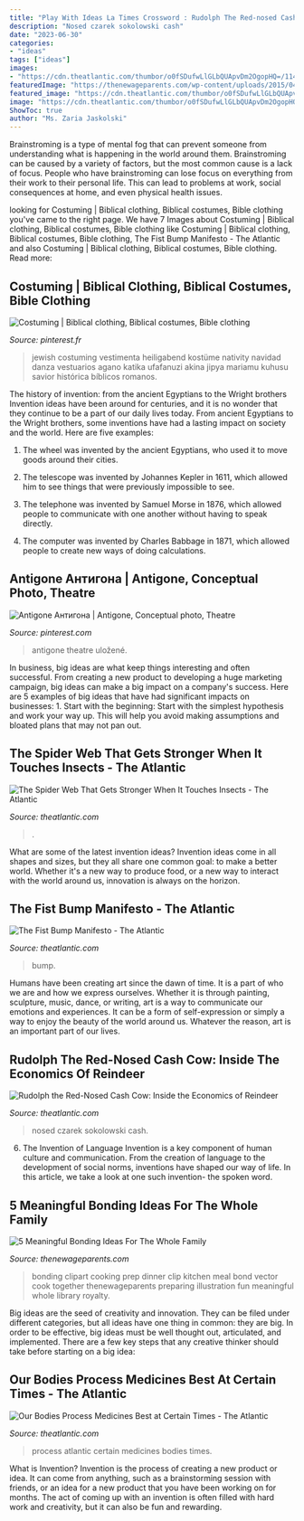 ```yaml
---
title: "Play With Ideas La Times Crossword : Rudolph The Red-nosed Cash Cow: Inside The Economics Of Reindeer"
description: "Nosed czarek sokolowski cash"
date: "2023-06-30"
categories:
- "ideas"
tags: ["ideas"]
images:
- "https://cdn.theatlantic.com/thumbor/o0fSDufwLlGLbQUApvDm2OgopHQ=/1140x642/media/img/posts/2013/12/reindeer_ap_photo_czarek_sokolowski/original.jpg"
featuredImage: "https://thenewageparents.com/wp-content/uploads/2015/04/family-bonding-ideas-cooking.jpg"
featured_image: "https://cdn.theatlantic.com/thumbor/o0fSDufwLlGLbQUApvDm2OgopHQ=/1140x642/media/img/posts/2013/12/reindeer_ap_photo_czarek_sokolowski/original.jpg"
image: "https://cdn.theatlantic.com/thumbor/o0fSDufwLlGLbQUApvDm2OgopHQ=/1140x642/media/img/posts/2013/12/reindeer_ap_photo_czarek_sokolowski/original.jpg"
ShowToc: true
author: "Ms. Zaria Jaskolski"
---
```



Brainstroming is a type of mental fog that can prevent someone from understanding what is happening in the world around them. Brainstroming can be caused by a variety of factors, but the most common cause is a lack of focus. People who have brainstroming can lose focus on everything from their work to their personal life. This can lead to problems at work, social consequences at home, and even physical health issues.

	

		
looking for Costuming | Biblical clothing, Biblical costumes, Bible clothing you've came to the right page. We have 7 Images about Costuming | Biblical clothing, Biblical costumes, Bible clothing like Costuming | Biblical clothing, Biblical costumes, Bible clothing, The Fist Bump Manifesto - The Atlantic and also Costuming | Biblical clothing, Biblical costumes, Bible clothing. Read more:
		
    
## Costuming | Biblical Clothing, Biblical Costumes, Bible Clothing

<img loading=lazy src="https://i.pinimg.com/originals/49/f0/29/49f0292130109e430e00f1f713b53722.jpg" onerror="this.onerror=null;this.src='https://tse2.mm.bing.net/th?id=OIP.xiLVJ8SxyBw8hjwjUvcaYQAAAA&amp;pid=15.1';" alt="Costuming | Biblical clothing, Biblical costumes, Bible clothing">

_Source: pinterest.fr_

>jewish costuming vestimenta heiligabend kostüme nativity navidad danza vestuarios agano katika ufafanuzi akina jipya mariamu kuhusu savior histórica bíblicos romanos. 

	

The history of invention: from the ancient Egyptians to the Wright brothers
Invention ideas have been around for centuries, and it is no wonder that they continue to be a part of our daily lives today. From ancient Egyptians to the Wright brothers, some inventions have had a lasting impact on society and the world. Here are five examples:
1) The wheel was invented by the ancient Egyptians, who used it to move goods around their cities.

2) The telescope was invented by Johannes Kepler in 1611, which allowed him to see things that were previously impossible to see.

3) The telephone was invented by Samuel Morse in 1876, which allowed people to communicate with one another without having to speak directly.

4) The computer was invented by Charles Babbage in 1871, which allowed people to create new ways of doing calculations.

    
## Antigone Антигона | Antigone, Conceptual Photo, Theatre

<img loading=lazy src="https://i.pinimg.com/736x/b0/96/e9/b096e94f924850f6ec3cc79f45f09c17.jpg" onerror="this.onerror=null;this.src='https://tse1.mm.bing.net/th?id=OIP.T9ATNO_N3i9uZ6OV3789qADKE0&amp;pid=15.1';" alt="Antigone Антигона | Antigone, Conceptual photo, Theatre">

_Source: pinterest.com_

>antigone theatre uložené. 

	

In business, big ideas are what keep things interesting and often successful. From creating a new product to developing a huge marketing campaign, big ideas can make a big impact on a company's success. Here are 5 examples of big ideas that have had significant impacts on businesses: 1. Start with the beginning: Start with the simplest hypothesis and work your way up. This will help you avoid making assumptions and bloated plans that may not pan out. 
    
## The Spider Web That Gets Stronger When It Touches Insects - The Atlantic

<img loading=lazy src="https://cdn.theatlantic.com/thumbor/W_iTYf3k5xi2D5nqwOXyHNCcr_U=/0x1160:6486x4547/960x500/media/img/mt/2017/05/Prey_in_thread/original.jpg" onerror="this.onerror=null;this.src='https://tse1.mm.bing.net/th?id=OIP.e0RLwRpGIieBwT8brsJC-gHaD2&amp;pid=15.1';" alt="The Spider Web That Gets Stronger When It Touches Insects - The Atlantic">

_Source: theatlantic.com_

>. 

	

What are some of the latest invention ideas?
Invention ideas come in all shapes and sizes, but they all share one common goal: to make a better world. Whether it's a new way to produce food, or a new way to interact with the world around us, innovation is always on the horizon.

    
## The Fist Bump Manifesto - The Atlantic

<img loading=lazy src="https://cdn.theatlantic.com/thumbor/v3FageZv8mxtkfcQMBWDtJ4gnb4%3d/0x565:3888x2590/960x500/media/img/mt/2018/07/GettyImages_84018482/original.jpg" onerror="this.onerror=null;this.src='https://tse2.mm.bing.net/th?id=OIP.zMSTmBajwv4x7BrDHpVvMgHaD2&amp;pid=15.1';" alt="The Fist Bump Manifesto - The Atlantic">

_Source: theatlantic.com_

>bump. 

	

Humans have been creating art since the dawn of time. It is a part of who we are and how we express ourselves. Whether it is through painting, sculpture, music, dance, or writing, art is a way to communicate our emotions and experiences. It can be a form of self-expression or simply a way to enjoy the beauty of the world around us. Whatever the reason, art is an important part of our lives.

    
## Rudolph The Red-Nosed Cash Cow: Inside The Economics Of Reindeer

<img loading=lazy src="https://cdn.theatlantic.com/thumbor/o0fSDufwLlGLbQUApvDm2OgopHQ=/1140x642/media/img/posts/2013/12/reindeer_ap_photo_czarek_sokolowski/original.jpg" onerror="this.onerror=null;this.src='https://tse4.mm.bing.net/th?id=OIP.j0WrIwAy7xgPnAy0DgVhIwHaEK&amp;pid=15.1';" alt="Rudolph the Red-Nosed Cash Cow: Inside the Economics of Reindeer">

_Source: theatlantic.com_

>nosed czarek sokolowski cash. 

	

6. The Invention of Language
Invention is a key component of human culture and communication. From the creation of language to the development of social norms, inventions have shaped our way of life. In this article, we take a look at one such invention- the spoken word.

    
## 5 Meaningful Bonding Ideas For The Whole Family

<img loading=lazy src="https://thenewageparents.com/wp-content/uploads/2015/04/family-bonding-ideas-cooking.jpg" onerror="this.onerror=null;this.src='https://tse1.mm.bing.net/th?id=OIP.WyS1Xpt_DBBWrs89YmH1PwHaFF&amp;pid=15.1';" alt="5 Meaningful Bonding Ideas For The Whole Family">

_Source: thenewageparents.com_

>bonding clipart cooking prep dinner clip kitchen meal bond vector cook together thenewageparents preparing illustration fun meaningful whole library royalty. 

	

Big ideas are the seed of creativity and innovation. They can be filed under different categories, but all ideas have one thing in common: they are big. In order to be effective, big ideas must be well thought out, articulated, and implemented. There are a few key steps that any creative thinker should take before starting on a big idea: 

    
## Our Bodies Process Medicines Best At Certain Times - The Atlantic

<img loading=lazy src="https://cdn.theatlantic.com/thumbor/94Uy8X5R3pY5DPkkGlZctBeVNsA=/85x0:2000x1077/720x405/media/img/mt/2020/08/HumanBeat/original.gif" onerror="this.onerror=null;this.src='https://tse2.mm.bing.net/th?id=OIP.X1jTyx9bEqXPYuauMcVKXQHaEK&amp;pid=15.1';" alt="Our Bodies Process Medicines Best at Certain Times - The Atlantic">

_Source: theatlantic.com_

>process atlantic certain medicines bodies times. 

	

What is Invention?
Invention is the process of creating a new product or idea. It can come from anything, such as a brainstorming session with friends, or an idea for a new product that you have been working on for months. The act of coming up with an invention is often filled with hard work and creativity, but it can also be fun and rewarding.

